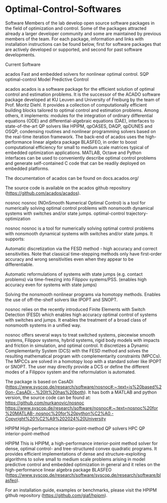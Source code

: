 # Optimal-Control-Softwares

Software
Members of the lab develop open source software packages in the field of optimization and control. Some of the packages attracted already a larger developer community and some are maintained by previous members of the team. For each package, information and links with installation instructions can be found below, first for software packages that are actively developed or supported, and second for past software developments.


Current Software

acados
Fast and embedded solvers for nonlinear optimal control.
SQP optimal-control Model Predictive Control

acados
acados is a software package for the efficient solution of optimal control and estimation problems. It is the successor of the ACADO software package developed at KU Leuven and University of Freiburg by the team of Prof. Moritz Diehl. It provides a collection of computationally efficient building blocks tailored to optimal control and estimation problems. Among others, it implements: modules for the integration of ordinary differential equations (ODE) and differential-algebraic equations (DAE), interfaces to state-of-the-art QP solvers like HPIPM, qpOASES, DAQP, qpDUNES and OSQP, condensing routines and nonlinear programming solvers based on the real-time iteration framework. The back-end of acados uses the high-performance linear algebra package BLASFEO, in order to boost computational efficiency for small to medium scale matrices typical of embedded optimization applications. MATLAB, Octave and Python interfaces can be used to conveniently describe optimal control problems and generate self-contained C code that can be readily deployed on embedded platforms.

The documentation of acados can be found on docs.acados.org/

The source code is available on the acados github repository (https://github.com/acados/acados).


nosnoc
nosnoc (NOnSmooth Numerical Optimal Control) is a tool for numerically solving optimal control problems with nonsmooth dynamical systems with switches and/or state jumps.
optimal-control trajectory-optimization

nosnoc
nosnoc is a tool for numerically solving optimal control problems with nonsmooth dynamical systems with switches and/or state jumps. It supports:

Automatic discretization via the FESD method - high accuracy and correct sensitivities. Note that classical time-stepping methods only have first-order accuracy and wrong sensitivities even when they appear to be differentiable.

Automatic reformulations of systems with state jumps (e.g. contact problems) via time-freezing into Filippov systems/PSS. (enables high accuracy even for systems with state jumps)

Solving the nonsmooth nonlinear programs via homotopy methods. Enables the use of off-the-shelf solvers like IPOPT and SNOPT.

nosnoc relies on the recently introduced Finite Elements with Switch Detection (FESD) which enables high accuracy optimal control of systems with switches and jumps. It enables the treatment of a broad class of nonsmooth systems in a unified way.

nosnoc offers several ways to treat switched systems, piecewise smooth systems, Filippov systems, hybrid systems, rigid body models with impacts and friction in simulation, and optimal control. It discretizes a Dynamic Complementarity System (DCS) with the FESD method and solves the resulting mathematical program with complementarity constraints (MPCCs). The MPCCs are solved in a homotopy loop with a standard solver like IPOPT or SNOPT. The user may directly provide a DCS or define the different modes of a Filippov system and the reformulation is automated.

The package is based on CasADi (https://www.syscop.de/research/software/nosnoc#:~:text=is%20based%20on-,CasADi,-.%20It%20has%20both). It has both a MATLAB and python version, the source code can be found at:
https://github.com/nurkanovic/nosnoc
https://www.syscop.de/research/software/nosnoc#:~:text=nosnoc%20for%20MATLAB-,nosnoc%20for%20python%C2%A0,-Copyright%20%C2%A9%202024%20University


HPIPM
High-performance interior-point-method QP solvers
HPC QP interior-point-method

HPIPM
This is HPIPM, a high-performance interior-point method solver for dense, optimal control- and tree-structured convex quadratic programs. It provides efficient implementations of dense and structure-exploiting algorithms to solve small to medium scale problems arising in model predictive control and embedded optimization in general and it relies on the high-performance linear algebra package BLASFEO (https://www.syscop.de/research/software/syscop.de/research/software/blasfeo).

For an installation guide, examples or benchmarks, please visit the HPIPM github repository (https://github.com/giaf/hpipm).
